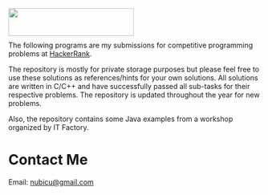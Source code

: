 <img src="https://camo.githubusercontent.com/dbbde6aae43b5dd9c2f85cccce078b89b3a7ca3b/68747470733a2f2f687263646e2e6e65742f6861636b657272616e6b2f6173736574732f6272616e642f776f72646d61726b5f736d2d31383233353834376564613134656635336534303335353035383331656562372e706e67" align="left" height="55" width="250" data-canonical-src="https://hrcdn.net/hackerrank/assets/brand/wordmark_sm-18235847eda14ef53e4035505831eeb7.png" style="max-width:100%;">
<br/><br/><br/>

The following programs are my submissions for competitive programming problems at <a href="http://www.hackerrank.com" target="_blank">HackerRank</a>.<br/>

The repository is mostly for private storage purposes but please feel free to use these solutions as references/hints for your own solutions. All solutions are written in C/C++ and have successfully passed all sub-tasks for their respective problems. The repository is updated throughout the year for new problems.

Also, the repository contains some Java examples from a workshop organized by IT Factory.

# Contact Me

Email: <a href="mailto:nubicu@gmail.com">nubicu@gmail.com</a>
